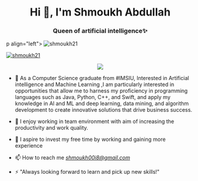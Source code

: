 <h1 align="center">Hi 👋, I'm Shmoukh Abdullah</h1>
<h3 align="center">Queen of artificial intelligence✨

</h3>p align="left"> <img src="https://komarev.com/ghpvc/?username=shmoukh21&label=Profile%20views&color=0e75b6&style=flat" alt="shmoukh21" /> </p>

<p align="left"> <a href="https://github.com/ryo-ma/github-profile-trophy"><img src="https://github-profile-trophy.vercel.app/?username=shmoukh21" alt="shmoukh21" /></a> </p> 
<p align="center">
    <a href="https://www.linkedin.com/in/shmoukh-abdullah-481597219"><img src="https://img.shields.io/badge/linkedin-%230177B5?style=flat&logo=linkedin&logoColor=white"/></a>
  </p>

  
- 🔭 As a Computer Science graduate from #IMSIU, Interested in Artificial intelligence and Machine Learning ,I am particularly interested in opportunities that allow me to harness my proficiency in programming languages such as Java, Python, C++, and Swift, and apply my knowledge in Al and ML and deep learning, data mining, and algorithm development to create innovative solutions that drive business success.

- 🌱 I enjoy working in team environment with aim of increasing the productivity and work quality.

- 🤝 I aspire to invest my free time by working and gaining more experience

- 📫 How to reach me *shmoukh00i8@gmail.com*

- ⚡ "Always looking forward to learn and pick up new skills!"


